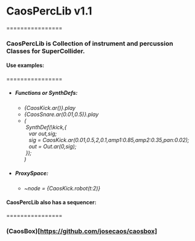 # CaosPercLib v1.1
================

### CaosPercLib is Collection of instrument and percussion Classes for SuperCollider.
 
#### Use examples:
================
 - ##### Functions or SynthDefs:
   - *{CaosKick.ar()}.play*
   - *{CaosSnare.ar(0.01,0.5)}.play*
   - *(*<br/>
    &nbsp;*SynthDef(\kick,{*<br/>
      &nbsp;&nbsp;&nbsp;*var out,sig;*<br/>
      &nbsp;&nbsp;&nbsp;*sig = CaosKick.ar(0.01,0.5,2,0.1,amp1:0.85,amp2:0.35,pan:0.02);*<br/>
      &nbsp;&nbsp;&nbsp;*out = Out.ar(0,sig);*<br/>
    &nbsp;*});*<br/>
   *)*
- ##### ProxySpace:
   - *~node = {CaosKick.robot(t:2)}*

#### CaosPercLib also has a sequencer: 
================
### (CaosBox)[https://github.com/josecaos/caosbox]
